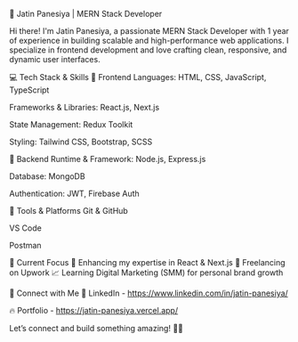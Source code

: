🚀 Jatin Panesiya | MERN Stack Developer

Hi there! I'm Jatin Panesiya, a passionate MERN Stack Developer with 1 year of experience in building scalable and high-performance web applications. I specialize in frontend development and love crafting clean, responsive, and dynamic user interfaces.

💻 Tech Stack & Skills
🔹 Frontend
Languages: HTML, CSS, JavaScript, TypeScript

Frameworks & Libraries: React.js, Next.js

State Management: Redux Toolkit

Styling: Tailwind CSS, Bootstrap, SCSS

🔹 Backend
Runtime & Framework: Node.js, Express.js

Database: MongoDB

Authentication: JWT, Firebase Auth

🔹 Tools & Platforms
Git & GitHub

VS Code

Postman

📌 Current Focus
🚀 Enhancing my expertise in React & Next.js
💼 Freelancing on Upwork
📈 Learning Digital Marketing (SMM) for personal brand growth

🔗 Connect with Me
💼 LinkedIn - https://www.linkedin.com/in/jatin-panesiya/

🔥 Portfolio - https://jatin-panesiya.vercel.app/

Let’s connect and build something amazing! 🚀😃
